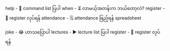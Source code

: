 help - 📃 command list ပြပါ
when - ⏳ လာမယ့်အတန်းက ဘယ်တော့လဲ?
register - 💾 register လုပ်ရန်
attendance - 🗒 attendance ဖြည့်ရန် spreadsheet

joke - 😂 ဟာသပြောပါ
lectures - ▶ lecture list ပြပါ
register - 💾 register လုပ်ရန်
